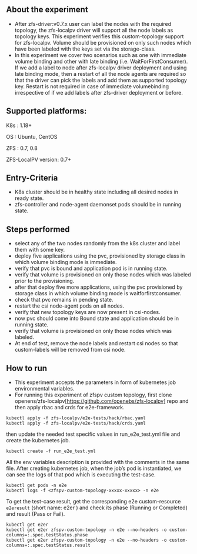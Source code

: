 ## About the experiment

- After zfs-driver:v0.7.x user can label the nodes with the required topology, the zfs-localpv driver will support all the node labels as topology keys. This experiment verifies this custom-topology support for zfs-localpv. Volume should be provisioned on only such nodes which have been labeled with the keys set via the storage-class.
- In this experiment we cover two scenarios such as one with immediate volume binding and other with late binding (i.e. WaitForFirstConsumer). If we add a label to node after zfs-localpv driver deployment and using late binding mode, then a restart of all the node agents are required so that the driver can pick the labels and add them as supported topology key. Restart is not required in case of immediate volumebinding irrespective of if we add labels after zfs-driver deployment or before.

## Supported platforms:
K8s : 1.18+

OS : Ubuntu, CentOS

ZFS : 0.7, 0.8

ZFS-LocalPV version: 0.7+

## Entry-Criteria

- K8s cluster should be in healthy state including all desired nodes in ready state.
- zfs-controller and node-agent daemonset pods should be in running state.

## Steps performed

- select any of the two nodes randomly from the k8s cluster and label them with some key.
- deploy five applications using the pvc, provisioned by storage class in which volume binding mode is immediate.
- verify that pvc is bound and application pod is in running state.
- verify that volume is provisioned on only those nodes which was labeled prior to the provisioning.
- after that deploy five more applications, using the pvc provisioned by storage class in which volume binding mode is waitforfirstconsumer.
- check that pvc remains in pending state.
- restart the csi node-agent pods on all nodes.
- verify that new topology keys are now present in csi-nodes.
- now pvc should come into Bound state and application should be in running state.
- verify that volume is provisioned on only those nodes which was labeled.
- At end of test, remove the node labels and restart csi nodes so that custom-labels will be removed from csi node.

## How to run

- This experiment accepts the parameters in form of kubernetes job environmental variables.
- For running this experiment of zfspv custom topology, first clone openens/zfs-localpv[https://github.com/openebs/zfs-localpv] repo and then apply rbac and crds for e2e-framework.
```
kubectl apply -f zfs-localpv/e2e-tests/hack/rbac.yaml
kubectl apply -f zfs-localpv/e2e-tests/hack/crds.yaml
```
then update the needed test specific values in run_e2e_test.yml file and create the kubernetes job.
```
kubectl create -f run_e2e_test.yml
```
All the env variables description is provided with the comments in the same file.
After creating kubernetes job, when the job’s pod is instantiated, we can see the logs of that pod which is executing the test-case.

```
kubectl get pods -n e2e
kubectl logs -f <zfspv-custom-topology-xxxxx-xxxxx> -n e2e
```
To get the test-case result, get the corresponding e2e custom-resource `e2eresult` (short name: e2er ) and check its phase (Running or Completed) and result (Pass or Fail).

```
kubectl get e2er
kubectl get e2er zfspv-custom-topology -n e2e --no-headers -o custom-columns=:.spec.testStatus.phase
kubectl get e2er zfspv-custom-topology -n e2e --no-headers -o custom-columns=:.spec.testStatus.result
```